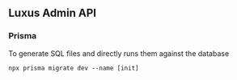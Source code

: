 ## Luxus Admin API

### Prisma
To generate SQL files and directly runs them against the database
```
npx prisma migrate dev --name [init] 
```